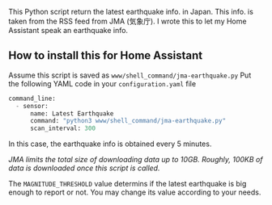 This Python script return the latest earthquake info. in Japan. This info. is taken from the RSS feed from JMA (気象庁).
I wrote this to let my Home Assistant speak an earthquake info.
## How to install this for Home Assistant
Assume this script is saved as `www/shell_command/jma-earthquake.py`
Put the following YAML code in your `configuration.yaml` file
```jma-earthquake.py
command_line:
  - sensor:
      name: Latest Earthquake
      command: "python3 www/shell_command/jma-earthquake.py"
      scan_interval: 300
```
In this case, the earthquake info is obtained every 5 minutes.

*JMA limits the total size of downloading data up to 10GB. Roughly, 100KB of data is downloaded once this script is called.*

The `MAGNITUDE_THRESHOLD` value determins if the latest earthquake is big enough to report or not. You may change its value according to your needs.
